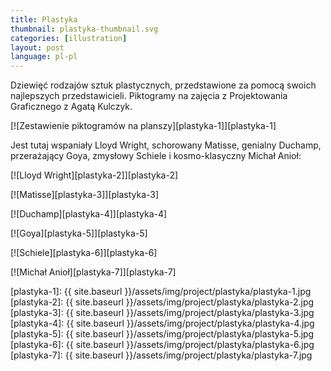 ```yaml
---
title: Plastyka
thumbnail: plastyka-thumbnail.svg
categories: [illustration]
layout: post
language: pl-pl
---
```


Dziewięć rodzajów sztuk plastycznych, przedstawione za pomocą swoich najlepszych przedstawicieli. Piktogramy na zajęcia z Projektowania Graficznego z Agatą Kulczyk.

[![Zestawienie piktogramów na planszy][plastyka-1]][plastyka-1]

Jest tutaj wspaniały Lloyd Wright, schorowany Matisse, genialny Duchamp, przerażający Goya, zmysłowy Schiele i kosmo-klasyczny Michał Anioł:

[![Lloyd Wright][plastyka-2]][plastyka-2]

[![Matisse][plastyka-3]][plastyka-3]

[![Duchamp][plastyka-4]][plastyka-4]

[![Goya][plastyka-5]][plastyka-5]

[![Schiele][plastyka-6]][plastyka-6]

[![Michał Anioł][plastyka-7]][plastyka-7]

[plastyka-1]: {{ site.baseurl }}/assets/img/project/plastyka/plastyka-1.jpg
[plastyka-2]: {{ site.baseurl }}/assets/img/project/plastyka/plastyka-2.jpg
[plastyka-3]: {{ site.baseurl }}/assets/img/project/plastyka/plastyka-3.jpg
[plastyka-4]: {{ site.baseurl }}/assets/img/project/plastyka/plastyka-4.jpg
[plastyka-5]: {{ site.baseurl }}/assets/img/project/plastyka/plastyka-5.jpg
[plastyka-6]: {{ site.baseurl }}/assets/img/project/plastyka/plastyka-6.jpg
[plastyka-7]: {{ site.baseurl }}/assets/img/project/plastyka/plastyka-7.jpg